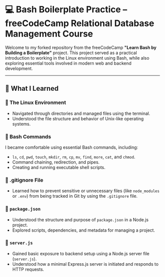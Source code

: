 # 💻 Bash Boilerplate Practice – freeCodeCamp Relational Database Management Course

Welcome to my forked repository from the freeCodeCamp **"Learn Bash by Building a Boilerplate"** project. This project served as a practical introduction to working in the Linux environment using Bash, while also exploring essential tools involved in modern web and backend development.

---

## 🧠 What I Learned

### 🔹 The Linux Environment
- Navigated through directories and managed files using the terminal.
- Understood the file structure and behavior of Unix-like operating systems.

### 🔹 Bash Commands
I became comfortable using essential Bash commands, including:
- `ls`, `cd`, `pwd`, `touch`, `mkdir`, `rm`, `cp`, `mv`, `find`, `more`, `cat`, and `chmod`.
- Command chaining, redirection, and pipes.
- Creating and running executable shell scripts.

### 🔹 .gitignore File
- Learned how to prevent sensitive or unnecessary files (like `node_modules` or `.env`) from being tracked in Git by using the `.gitignore` file.

### 🔹 `package.json`
- Understood the structure and purpose of `package.json` in a Node.js project.
- Explored scripts, dependencies, and metadata for managing a project.

### 🔹 `server.js`
- Gained basic exposure to backend setup using a Node.js server file (`server.js`).
- Understood how a minimal Express.js server is initiated and responds to HTTP requests.
